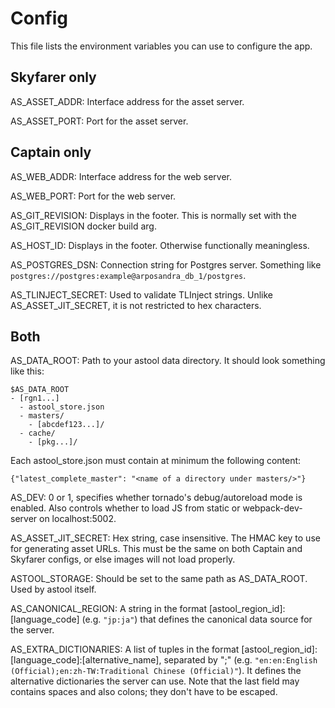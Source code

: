 # Config

This file lists the environment variables you can use to configure the app.

## Skyfarer only

AS_ASSET_ADDR: Interface address for the asset server.

AS_ASSET_PORT: Port for the asset server.

## Captain only

AS_WEB_ADDR: Interface address for the web server.

AS_WEB_PORT: Port for the web server.

AS_GIT_REVISION: Displays in the footer. This is normally set with the AS_GIT_REVISION docker build arg.

AS_HOST_ID: Displays in the footer. Otherwise functionally meaningless.

AS_POSTGRES_DSN: Connection string for Postgres server. Something like `postgres://postgres:example@arposandra_db_1/postgres`.

AS_TLINJECT_SECRET: Used to validate TLInject strings. Unlike AS_ASSET_JIT_SECRET, it is not restricted to hex characters.

## Both

AS_DATA_ROOT: Path to your astool data directory. It should look something like this:
```
$AS_DATA_ROOT
- [rgn1...]
  - astool_store.json
  - masters/
    - [abcdef123...]/
  - cache/
    - [pkg...]/
```

Each astool_store.json must contain at minimum the following content:
```
{"latest_complete_master": "<name of a directory under masters/>"}
```

AS_DEV: 0 or 1, specifies whether tornado's debug/autoreload mode is enabled. Also controls whether to load JS from static or webpack-dev-server on localhost:5002.

AS_ASSET_JIT_SECRET: Hex string, case insensitive. The HMAC key to use for generating asset URLs. This must be the same on both Captain and Skyfarer configs, or else images will not load properly.

ASTOOL_STORAGE: Should be set to the same path as AS_DATA_ROOT. Used by astool itself.

AS_CANONICAL_REGION: A string in the format [astool_region_id]:[language_code] (e.g. `"jp:ja"`) that defines the canonical data source for the server.

AS_EXTRA_DICTIONARIES: A list of tuples in the format [astool_region_id]:[language_code]:[alternative_name], separated by ";" (e.g. `"en:en:English (Official);en:zh-TW:Traditional Chinese (Official)"`). It defines the alternative dictionaries the server can use. Note that the last field may contains spaces and also colons; they don't have to be escaped.
